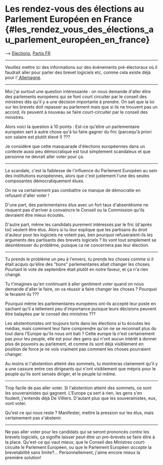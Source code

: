 # Les rendez-vous des élections au Parlement Européen en France {#les_rendez_vous_des_élections_au_parlement_européen_en_france}

\--\> [ Elections](ElectAct0405Fr "wikilink"), [ Partis
FR](ElectFr0405Fr "wikilink")

------------------------------------------------------------------------

Veuillez mettre ici des informations sur des événements pré-électoraux
où il faudrait aller pour parler des brevet logiciels etc, comme cela
existe déjà pour l\'[ Allemagne](ElectActDe0405De "wikilink").

------------------------------------------------------------------------

Moi j\'ai surtout une question intéressante : on nous demande d\'aller
élire des parlements européens qui se font court circuiter par le
conseil des ministres dès qu\'il y a une décision importante à prendre.
On sait que la loi sur les brevets doit repasser au parlement mais que
si ils ne trouvent pas un accord, ils peuvent à nouveau se faire
court-circuiter par le conseil des ministres.

Alors voici la question à 10 points : Est-ce qu\'élire un parlementaire
européen sert à autre chose qu\'à lui faire gagner du fric (parcequ\'à
priori son salaire est plutôt élevé !) ???

Je considère que cette masquarade d\'élections européennes dans un
contexte aussi peu démocratique est tout simplement scandaleux et que
personne ne devrait aller voter pour ça.

------------------------------------------------------------------------

Le scandale, c\'est la faiblesse de l\'influence du Parlement Européen
au sein des institutions européennes, alors que c\'est justement l\'une
des seules composantes démocratiquement élues.

On ne va certainement pas combattre ce manque de démocratie en refusant
d\'aller voter !

D\'une part, des parlementaires élus avec un fort taux d\'absentéisme ne
risquent pas d\'arriver à convaincre le Conseil ou la Commission qu\'ils
devraient être mieux écoutés.

D\'autre part, même les candidats purement intéressés par le fric
(d\'après toi) veulent être élus. Alors si tu leur explique que les
partisans du droit d\'auteur pour les logiciels ne votent pas, ben
pourquoi refuseraient-ils les arguments des partisants des brevets
logiciels ? Ils vont tout simplement se désintéresser du problème,
puisque ca ne concernera pas leur élection.

------------------------------------------------------------------------

Tu prends le problème un peu à l\'envers, tu prends les choses comme si
il était acquis qu\'élire des \"bons\" parlementaires allait changer les
choses. Pourtant le vote de septembre était plutôt en notre faveur, et
ça n\'a rien changé.

Tu t\'imagines qu\'en continuant à aller gentiment voter quand on nous
demande d\'aller le faire, on va réussir à faire changer les choses ?
Pourquoi le feraient-ils ???

Pourquoi même les parlementaires européens ont-ils accepté leur poste en
sachant qu\'il a tellement peu d\'importance puisque leurs décisions
peuvent être balayées par le conseil des ministres ???

Les abstentionistes ont toujours torts dans les élections si tu écoutes
les médias, mais comment leur faire comprendre qu\'on ne se reconnait
plus du tout dans l\'Europe qu\'ils nous ont bati ? Cette europe là
n\'est certainement pas pour leu peuple, elle est pour des gens qui
n\'ont aucun intérêt à donner plus de pouvoirs au parlement, et comme
ils sont déjà visiblement en position de force je ne vois vraiment pas
comment les choses pourraient changer.

Au moins si l\'abstention atteint des sommets, tu montreras clairement
qu\'il y a une cassure entre ces dirigeants qui n\'ont visiblement que
mépris pour le peuple qu\'ils sont sensés diriger, et le peuple lui
même.

------------------------------------------------------------------------

Trop facile de pas aller voter. Si l\'abstention atteint des sommets, ce
sont les souverainistes qui gagnent. L\'Europe ça sert à rien, les gens
s\'en foutent, j\'entends déjà De Villiers. D\'autant plus que les
souverainistes, eux, vont voter.

Qu\'est ce qui nous reste ? Manifester, mettre la pression sur les élus,
mais certainement pas s\'abstenir.

------------------------------------------------------------------------

Ne pas aller voter pour les candidats qui se seront prononcés *contre*
les brevets logiciels, ça signifie laisser peut-être un pro-brevets se
faire élire à la place. Qu\'est-ce qui vaut mieux, que le Conseil des
Ministres court-circuite le Parlement Européen, ou que le Parlement
Européen *accepte* la brevetabilité sans limite?\... Personnellement,
j\'aime encore mieux la première solution!
